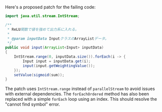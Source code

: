 Here's a proposed patch for the failing code:

```java
import java.util.stream.IntStream;

/**
 * ReLU関数で値を強めて出力系に入れる。
 *
 * @param inputData InputクラスのArrayListデータ。
 */
public void input(ArrayList<Input> inputData)
{
    IntStream.range(0, inputData.size()).forEach(i -> {
        Input input = inputData.get(i);
        input(input.getWeightingValue());
    });
    setValue(sigmoid(sum));
}
```

The patch uses `IntStream.range` instead of `parallelStream` to avoid issues with external dependencies. The `forEachOrdered` method has also been replaced with a simple `forEach` loop using an index. This should resolve the "cannot find symbol" error.